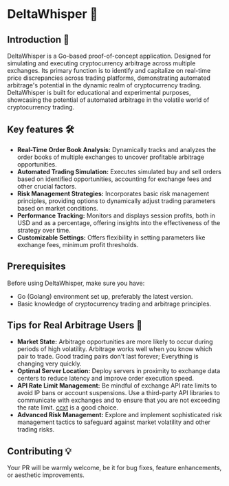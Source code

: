 # DeltaWhisper 🚀

## Introduction 🌟

DeltaWhisper is a Go-based proof-of-concept application. Designed for simulating and executing cryptocurrency arbitrage across multiple exchanges. Its primary function is to identify and capitalize on real-time price discrepancies across trading platforms, demonstrating automated arbitrage's potential in the dynamic realm of cryptocurrency trading. DeltaWhisper is built for educational and experimental purposes, showcasing the potential of automated arbitrage in the volatile world of cryptocurrency trading.

## Key features 🛠️

-   **Real-Time Order Book Analysis:** Dynamically tracks and analyzes the order books of multiple exchanges to uncover profitable arbitrage opportunities.
-   **Automated Trading Simulation:** Executes simulated buy and sell orders based on identified opportunities, accounting for exchange fees and other crucial factors.
-   **Risk Management Strategies:** Incorporates basic risk management principles, providing options to dynamically adjust trading parameters based on market conditions.
-   **Performance Tracking:** Monitors and displays session profits, both in USD and as a percentage, offering insights into the effectiveness of the strategy over time.
-   **Customizable Settings:** Offers flexibility in setting parameters like exchange fees, minimum profit thresholds.

## Prerequisites

Before using DeltaWhisper, make sure you have:

-   Go (Golang) environment set up, preferably the latest version.
-   Basic knowledge of cryptocurrency trading and arbitrage principles.

## Tips for Real Arbitrage Users 📝

-   **Market State:** Arbitrage opportunities are more likely to occur during periods of high volatility. Arbitrage works well when you know which pair to trade. Good trading pairs don't last forever; Everything is changing very quickly.
-   **Optimal Server Location:** Deploy servers in proximity to exchange data centers to reduce latency and improve order execution speed.
-   **API Rate Limit Management:** Be mindful of exchange API rate limits to avoid IP bans or account suspensions. Use a third-party API libraries to communicate with exchanges and to ensure that you are not exceeding the rate limit. [ccxt](https://github.com/ccxt/ccxt) is a good choice.
-   **Advanced Risk Management:** Explore and implement sophisticated risk management tactics to safeguard against market volatility and other trading risks.

## Contributing 💡

Your PR will be warmly welcome, be it for bug fixes, feature enhancements, or aesthetic improvements.
